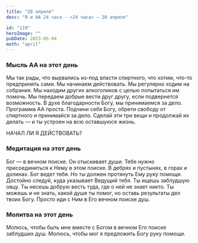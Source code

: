 ```yaml
---
title: "28 апреля"
desc: "Я и АА 24 часа - «24 часа» — 28 апреля"

id: "119"
heroImage: ""
pubDate: 2023-05-04
moth: "april"
---
```


### Мысль АА на этот день

Мы так рады, что вырвались из-под власти спиртного, что хотим, что-то
предпринять сами. Мы начинаем действовать. Мы регулярно ходим на собрания. Мы
находим других алкоголиков с целью попытаться им помочь. Мы передаем добрые
вести друг другу, если подвернется возможность. В духе благодарности Богу, мы
принимаемся за дело. Программа АА проста. Подчини себя Богу, обрети свободу от
спиртного и принимайся за дело. Сделай эти три вещи и продолжай их делать — и
ты устроен на всю оставшуюся жизнь.

НАЧАЛ ЛИ Я ДЕЙСТВОВАТЬ?

### Медитация на этот день

Бог — в вечном поиске. Он отыскивает души. Тебе нужно присоединиться к Нему в
этом поиске. В дебрях и пустынях, в горах и долинах. Бог ведет тебя. Но ты
должен протянуть Ему руку помощи. Достойно следуй, куда указывает Ведущий
тебя. Ты ищешь заблудшую овцу. Ты несешь добрую весть туда, где о ней не знает
никто. Ты можешь и не знать, какой душе ты помог, но оставь результаты дел
твоих Богу. Просто иди с Ним в Его вечном поиске душ.

### Молитва на этот день

Молюсь, чтобы быть мне вместе с Богом в вечном Его поиске заблудших душ.
Молюсь, чтобы мог я предложить Богу руку помощи.
